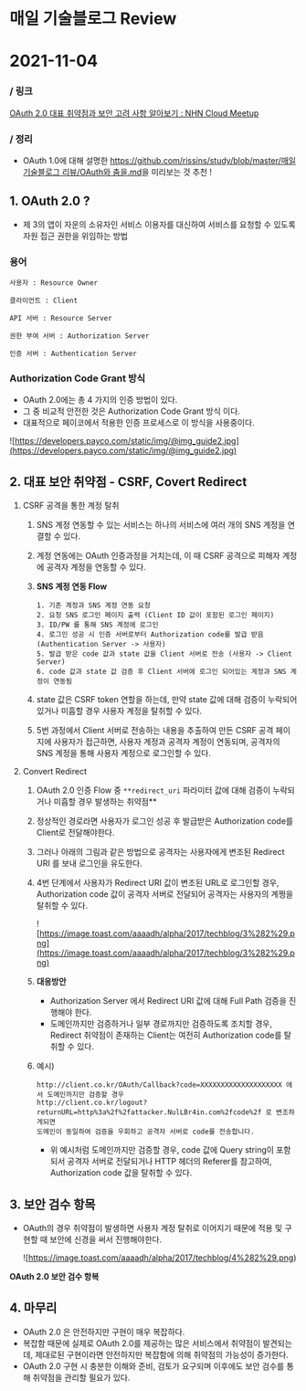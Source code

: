 # 매일 기술블로그 Review

# 2021-11-04

### / 링크

[OAuth 2.0 대표 취약점과 보안 고려 사항 알아보기 : NHN Cloud Meetup](https://meetup.toast.com/posts/105)

### / 정리

- OAuth 1.0에 대해 설명한  [https://github.com/rissins/study/blob/master/매일 기술블로그 리뷰/OAuth와 춤을.md](https://github.com/rissins/study/blob/master/%EB%A7%A4%EC%9D%BC%20%EA%B8%B0%EC%88%A0%EB%B8%94%EB%A1%9C%EA%B7%B8%20%EB%A6%AC%EB%B7%B0/OAuth%EC%99%80%20%EC%B6%A4%EC%9D%84.md)을 미리보는 것 추천 !

## 1. OAuth 2.0 ?

- 제 3의 앱이 자운의 소유자인 서비스 이용자를 대신하여 서비스를 요청할 수 있도록 자원 접근 권한을 위임하는 방법

### 용어

```
사용자 : Resource Owner

클라이언트 : Client

API 서버 : Resource Server

권한 부여 서버 : Authorization Server

인증 서버 : Authentication Server
```

### Authorization Code Grant 방식

- OAuth 2.0에는 총 4 가지의 인증 방법이 있다.
- 그 중 비교적 안전한 것은 Authorization Code Grant 방식 이다.
- 대표적으로 페이코에서 적용한 인증 프로세스로 이 방식을 사용중이다.

![https://developers.payco.com/static/img/@img_guide2.jpg](https://developers.payco.com/static/img/@img_guide2.jpg)

## 2. 대표 보안 취약점 - CSRF, Covert Redirect

1. CSRF 공격을 통한 계정 탈취
    1. SNS 계정 연동할 수 있는 서비스는 하나의 서비스에 여러 개의 SNS 계정을 연결할 수 있다.
    2. 계정 연동에는 OAuth 인증과정을 거치는데, 이 때 CSRF 공격으로 피해자 계정에 공격자 계정을 연동할 수 있다.
    3. **SNS 계정 연동 Flow**
        
        ```
        1. 기존 계정과 SNS 계정 연동 요청
        2. 요청 SNS 로그인 페이지 출력 (Client ID 값이 포함된 로그인 페이지)
        3. ID/PW 를 통해 SNS 계정에 로그인
        4. 로그인 성공 시 인증 서버로부터 Authorization code를 발급 받음 (Authentication Server -> 사용자)
        5. 발급 받은 code 값과 state 값을 Client 서버로 전송 (사용자 -> Client Server)
        6. code 값과 state 값 검증 후 Client 서버에 로그인 되어있는 계정과 SNS 계정이 연동됨
        ```
        
    4. state 값은 CSRF token 연할을 하는데, 만약 state 값에 대해 검증이 누락되어 있거나 미흡할 경우 사용자 계정을 탈취할 수 있다.
    5. 5번 과정에서 Client 서버로 전송하는 내용을 추출하여 만든 CSRF 공격 페이지에 사용자가 접근하면, 사용자 계정과 공격자 계정이 연동되며, 공격자의 SNS 계정을 통해 사용자 계정으로 로그인할 수 있다.
2. Convert Redirect
    1. OAuth 2.0 인증 Flow 중 `**redirect_uri` 파라미터 값에 대해 검증이 누락되거나 미흡할 경우 발생하는 취약점**
    2. 정상적인 경로라면 사용자가 로그인 성공 후 발급받은 Authorization code를 Client로 전달해야한다.
    3. 그러나 아래의 그림과 같은 방법으로 공격자는 사용자에게 변조된 Redirect URI 를 보내 로그인을 유도한다.
    4. 4번 단계에서 사용자가 Redirect URI 값이 변조된 URL로 로그인할 경우, Authorization code 값이 공격자 서버로 전달되어 공격자는 사용자의 계쩡을 탈취할 수 있다.
        
        ![https://image.toast.com/aaaadh/alpha/2017/techblog/3%282%29.png](https://image.toast.com/aaaadh/alpha/2017/techblog/3%282%29.png)
        
    5. **대응방안**
        - Authorization Server 에서 Redirect URI 값에 대해 Full Path 검증을 진행해야 한다.
        - 도메인까지만 검증하거나 일부 경로까지만 검증하도록 조치할 경우, Redirect 취약점이 존재하는 Client는 여전히 Authorization code를 탈취할 수 있다.
    6. 예시)
        
        ```
        http://client.co.kr/OAuth/Callback?code=XXXXXXXXXXXXXXXXXXXX 에서 도메인까지만 검증할 경우
        http://client.co.kr/logout?returnURL=http%3a%2f%2fattacker.NulLBr4in.com%2fcode%2f 로 변조하게되면
        도메인이 동일하여 검증을 우회하고 공격자 서버로 code를 전송합니다.
        ```
        
        - 위 예시처럼 도메인까지만 검증할 경우, code 값에 Query string이 포함되서 공격자 서버로 전달되거나 HTTP 헤더의 Referer를 참고하여, Authorization code 값을 탈취할 수 있다.
    

## 3. 보안 검수 항목

- OAuth의 경우 취약점이 발생하면 사용자 계정 탈취로 이어지기 때문에 적용 및 구현할 때 보안에 신경을 써서 진행해야한다.
    
    ![https://image.toast.com/aaaadh/alpha/2017/techblog/4%282%29.png)
    

**OAuth 2.0 보안 검수 항복**

## 4. 마무리

- OAuth 2.0 은 안전하지만 구현이 매우 복잡하다.
- 복잡함 때문에 실제로 OAuth 2.0를 제공하는 많은 서비스에서 취약점이 발견되는데, 제대로된 구현이라면 안전하지만 복잡함에 의해 취약점의 가능성이 증가한다.
- OAuth 2.0 구현 시 충분한 이해와 준비, 검토가 요구되며 이후에도 보안 검수를 통해 취약점을 관리할 필요가 있다.